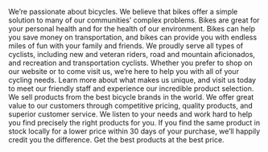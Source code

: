 
We’re passionate about bicycles. We believe that bikes offer a simple solution to many of our communities’ complex problems. 
Bikes are great for your personal health and for the health of our environment. Bikes can help you save money on transportation, and bikes can provide you with endless miles of fun with your family and friends.
We proudly serve all types of cyclists, including new and veteran riders, road and mountain aficionados, and recreation and transportation cyclists. 
Whether you prefer to shop on our website or to come visit us, we’re here to help you with all of your cycling needs. 
Learn more about what makes us unique, and visit us today to meet our friendly staff and experience our incredible product selection.
We sell products from the best bicycle brands in the world. We offer great value to our customers through competitive pricing, quality products, and superior customer service.
We listen to your needs and work hard to help you find precisely the right products for you.
If you find the same product in stock locally for a lower price within 30 days of your purchase, we’ll happily credit you the difference. Get the best products at the best price.
